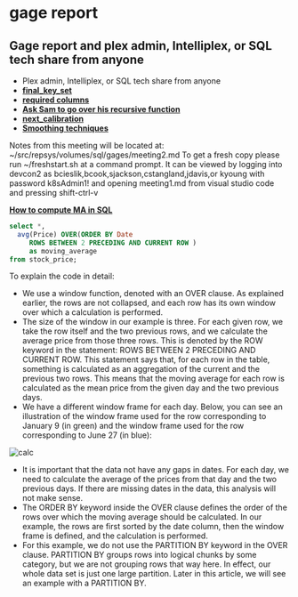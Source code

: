 # gage report

## Gage report and plex admin, Intelliplex, or SQL tech share from anyone

- Plex admin, Intelliplex, or SQL tech share from anyone
- **[final_key_set](./gage_cali_final_key_set.sql)**
- **[required columns](./gage_cali_required_columns.sql)**
- **[Ask Sam to go over his recursive function](./sj_get_gage2.sql)**
- **[next_calibration](./gage_cali_next_calibration.sql)**
- **[Smoothing techniques](../../../linux/time-series-analysis/smoothing-techniques.md)**

Notes from this meeting will be located at: ~/src/repsys/volumes/sql/gages/meeting2.md
To get a fresh copy please run ~/freshstart.sh at a command prompt.
It can be viewed by logging into devcon2 as bcieslik,bcook,sjackson,cstangland,jdavis,or kyoung with password k8sAdmin1! and opening meeting1.md from visual studio code and pressing shift-ctrl-v

**[How to compute MA in SQL](https://learnsql.com/blog/moving-average-in-sql/)**

```sql
select *,
  avg(Price) OVER(ORDER BY Date
     ROWS BETWEEN 2 PRECEDING AND CURRENT ROW )
     as moving_average
from stock_price;
```

To explain the code in detail:

- We use a window function, denoted with an OVER clause. As explained earlier, the rows are not collapsed, and each row has its own window over which a calculation is performed.
- The size of the window in our example is three. For each given row, we take the row itself and the two previous rows, and we calculate the average price from those three rows. This is denoted by the ROW keyword in the statement: ROWS BETWEEN 2 PRECEDING AND CURRENT ROW. This statement says that, for each row in the table, something is calculated as an aggregation of the current and the previous two rows. This means that the moving average for each row is calculated as the mean price from the given day and the two previous days.
- We have a different window frame for each day. Below, you can see an illustration of the window frame used for the row corresponding to January 9 (in green) and the window frame used for the row corresponding to June 27 (in blue):

![calc](https://learnsql.com/blog/moving-average-in-sql/Image-5.png)

- It is important that the data not have any gaps in dates. For each day, we need to calculate the average of the prices from that day and the two previous days. If there are missing dates in the data, this analysis will not make sense.
- The ORDER BY keyword inside the OVER clause defines the order of the rows over which the moving average should be calculated. In our example, the rows are first sorted by the date column, then the window frame is defined, and the calculation is performed.
- For this example, we do not use the PARTITION BY keyword in the OVER clause. PARTITION BY groups rows into logical chunks by some category, but we are not grouping rows that way here. In effect, our whole data set is just one large partition. Later in this article, we will see an example with a PARTITION BY.
